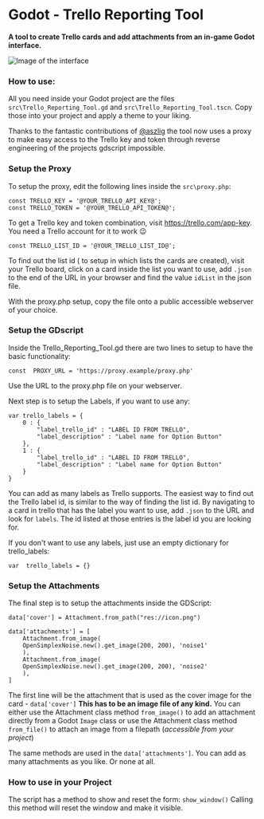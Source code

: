 
# Godot - Trello Reporting Tool
**A tool to create Trello cards and add attachments from an in-game Godot interface.**


![Image of the interface](https://abload.de/img/trello_reporting_toolb9kfe.png)

### How to use:

All you need inside your Godot project are the files `src\Trello_Reporting_Tool.gd` and `src\Trello_Reporting_Tool.tscn`. Copy those into your project and apply a theme to your liking.

Thanks to the fantastic contributions of [@aszlig](https://github.com/aszlig) the tool now uses a proxy to make easy access to the Trello key and token through reverse engineering of the projects gdscript impossible.

### Setup the Proxy

To setup the proxy, edit the following lines inside the `src\proxy.php`:

    const TRELLO_KEY = '@YOUR_TRELLO_API_KEY@';
    const TRELLO_TOKEN = '@YOUR_TRELLO_API_TOKEN@';

To get a Trello key and token combination, visit https://trello.com/app-key. You need a Trello account for it to work 😉

    const TRELLO_LIST_ID = '@YOUR_TRELLO_LIST_ID@';

To find out the list id ( to setup in which lists the cards are created), visit your Trello board, click on a card inside the list you want to use, add `.json` to the end of the URL in your browser and find the value `idList` in the json file.

With the proxy.php setup, copy the file onto a public accessible webserver of your choice.

### Setup the GDscript
Inside the Trello_Reporting_Tool.gd there are two lines to setup to have the basic functionality:

    const  PROXY_URL = 'https://proxy.example/proxy.php'
Use the URL to the proxy.php file on your webserver.

Next step is to setup the Labels, if you want to use any:

    var trello_labels = {
	    0 : {
		    "label_trello_id" : "LABEL ID FROM TRELLO",
		    "label_description" : "Label name for Option Button"
	    },
	    1 : {
		    "label_trello_id" : "LABEL ID FROM TRELLO",
		    "label_description" : "Label name for Option Button"
	    }
    }

You can add as many labels as Trello supports. The easiest way to find out the Trello label id, is similar to the way of finding the list id. By navigating to a card in trello that has the label you want to use, add `.json` to the URL and look for `labels`. The id listed at those entries is the label id you are looking for.

If you don't want to use any labels, just use an empty dictionary for trello_labels:

    var  trello_labels = {}

### Setup the Attachments

The final step is to setup the attachments inside the GDScript:

    data['cover'] = Attachment.from_path("res://icon.png")
    
    data['attachments'] = [
	    Attachment.from_image(
	    OpenSimplexNoise.new().get_image(200, 200), 'noise1'
	    ),
	    Attachment.from_image(
	    OpenSimplexNoise.new().get_image(200, 200), 'noise2'
	    ),
    ]

The first line will be the attachment that is used as the cover image for the card - `data['cover']`
**This has to be an image file of any kind.**
You can either use the Attachment class method `from_image()` to add an attachment directly from a Godot `Image` class or use the Attachment class method `from_file()` to attach an image from a filepath (*accessible from your project*)

The same methods are used in the `data['attachments']`. You can add as many attachments as you like. Or none at all.

### How to use in your Project

The script has a method to show and reset the form: `show_window()`
Calling this method will reset the window and make it visible.
